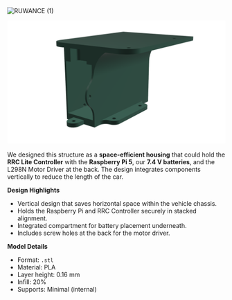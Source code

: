 <img width="1500" height="250" alt="RUWANCE (1)" src="https://github.com/user-attachments/assets/7b1ab69f-91f9-43df-92b8-2583a122aaaf" />

![Raspberry Housing](./raspberry_housing.png)

We designed this structure as a **space-efficient housing** that could hold the **RRC Lite Controller** with the **Raspberry Pi 5**, our **7.4 V batteries**, and the L298N Motor Driver at the back. The design integrates components vertically to reduce the length of the car.

**Design Highlights**
- Vertical design that saves horizontal space within the vehicle chassis.  
- Holds the Raspberry Pi and RRC Controller securely in stacked alignment.  
- Integrated compartment for battery placement underneath.
- Includes screw holes at the back for the motor driver. 

**Model Details**
- Format: `.stl`
- Material: PLA
- Layer height: 0.16 mm
- Infill: 20%
- Supports: Minimal (internal)
